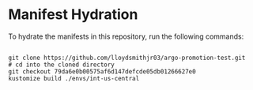 
# Manifest Hydration

To hydrate the manifests in this repository, run the following commands:

```shell

git clone https://github.com/lloydsmithjr03/argo-promotion-test.git
# cd into the cloned directory
git checkout 79da6e0b00575af6d147defcde05db01266627e0
kustomize build ./envs/int-us-central
```